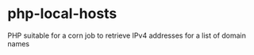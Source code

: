 # php-local-hosts
PHP suitable for a corn job to retrieve IPv4 addresses for a list of domain names
